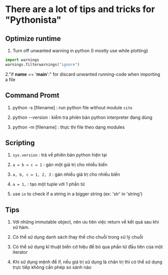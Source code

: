# There are a lot of tips and tricks for "Pythonista"

## Optimize runtime

1. Turn off unwanted warning in python (I mostly use while plotting)

``` Python
import warnings
warnings.filterwarnings("ignore")
```

2."if __name__ == '__main__':" for discard unwanted running-code when importing a file

## Command Promt

1. python -s [filename] : run python file without module `site`

2. python --version : kiểm tra phiên bản python interpreter đang dùng

3. python -m [filename] : thực thi file theo dạng modules

## Scripting

1. `sys.version` : trả về phiên bản python hiện tại

2. `a = b = c = 1` : gán một giá trị cho nhiều biến

3. `a, b, c = 1, 2, 3` : gán nhiều giá trị cho nhiều biến

4. `a = 1,` : tạo một tuple với 1 phần tử

5. use `in` to check if a string in a bigger string (ex: 'str' in 'string')

## Tips

1. Với những immutable object, nên ưu tiên việc return về kết quả sau khi xử hàm.

2. Có thể sử dụng danh sách thay thế cho chuỗi trong xử lý chuỗi

3. Có thể sử dụng kĩ thuật biến cờ hiệu để bỏ qua phần tử đầu tiên của một iterator

4. Khi sử dụng mệnh đề if, nếu giá trị sử dụng là chân trị thì có thể sử dụng trực tiếp không cần phép so sánh nào

